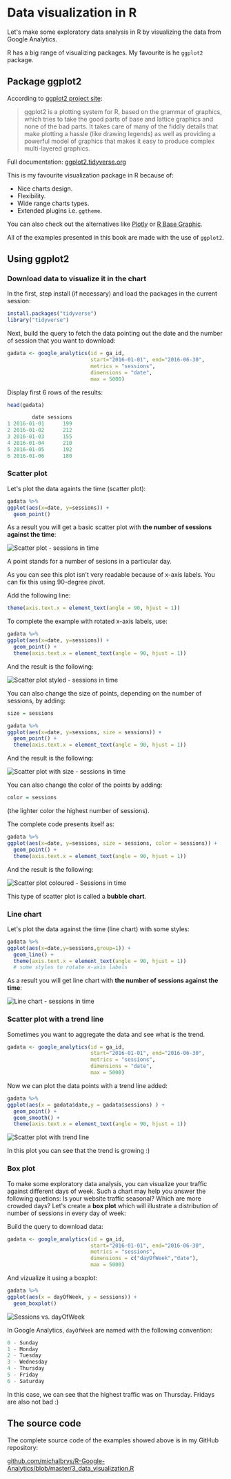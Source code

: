 # Data visualization in R

Let's make some exploratory data analysis in R by visualizing the data from Google Analytics.

R has a big range of visualizing packages. My favourite is he `ggplot2` package.

## Package ggplot2

According to [ggplot2 project site](http://ggplot2.tidyverse.org/):

> ggplot2 is a plotting system for R, based on the grammar of graphics, which tries to take the good parts of base and lattice graphics and none of the bad parts. It takes care of many of the fiddly details that make plotting a hassle \(like drawing legends\) as well as providing a powerful model of graphics that makes it easy to produce complex multi-layered graphics.

Full documentation: [ggplot2.tidyverse.org](http://ggplot2.tidyverse.org/reference/)

This is my favourite visualization package in R because of:

* Nice charts design.
* Flexibility.
* Wide range charts types.
* Extended plugins i.e. `ggtheme`.

You can also check out the alternatives like [Plotly](https://plot.ly/r/) or [R Base Graphic](https://flowingdata.com/2016/03/22/comparing-ggplot2-and-r-base-graphics/).

All of the examples presented in this book are made with the use of `ggplot2`.

## Using ggplot2

### Download data to visualize it in the chart

In the first, step install (if necessary) and load the packages in the current session:

```r
install.packages("tidyverse")
library("tidyverse")
```

Next, build the query to fetch the data pointing out the date and the number of session that you want to download:

```r
gadata <- google_analytics(id = ga_id, 
                           start="2016-01-01", end="2016-06-30",
                           metrics = "sessions", 
                           dimensions = "date",
                           max = 5000)
```

Display first 6 rows of the results:

```r
head(gadata)
```

```r
        date sessions
1 2016-01-01      199
2 2016-01-02      212
3 2016-01-03      155
4 2016-01-04      210
5 2016-01-05      192
6 2016-01-06      180
```

### Scatter plot

Let's plot the data againts the time \(scatter plot\):

```r
gadata %>%
ggplot(aes(x=date, y=sessions)) +
  geom_point()
```

As a result you will get a basic scatter plot with **the number of sessions against the time**:

![Scatter plot - sessions in time](ga_scatter_plot.png)

A point stands for a number of sesions in a particular day.

As you can see this plot isn't very readable because of x-axis labels. You can fix this using 90-degree pivot.

Add the following line:

```r
theme(axis.text.x = element_text(angle = 90, hjust = 1))
```

To complete the example with rotated x-axis labels, use:

```r
gadata %>%
ggplot(aes(x=date, y=sessions)) +
  geom_point() +
  theme(axis.text.x = element_text(angle = 90, hjust = 1))
```

And the result is the following:

![Scatter plot styled - sessions in time](ga_scatter_plot_styled.png)

You can also change the size of points, depending on the number of sessions, by adding:

```r
size = sessions
```

```r
gadata %>%
ggplot(aes(x=date, y=sessions, size = sessions)) +
  geom_point() +
  theme(axis.text.x = element_text(angle = 90, hjust = 1))
```

And the result is the following:

![Scatter plot with size - sessions in time](ga_scatter_plot_size.png)

You can also change the color of the points by adding:

```r
color = sessions
```

\(the lighter color the highest number of sessions\).

The complete code presents itself as:

```r
gadata %>%
ggplot(aes(x=date, y=sessions, size = sessions, color = sessions)) +
  geom_point() +
  theme(axis.text.x = element_text(angle = 90, hjust = 1))
```

And the result is the following:

![Scatter plot coloured - Sessions in time](ga_scatter_plot_colour.png)

This type of scatter plot is called a **bubble chart**.

### Line chart

Let's plot the data against the time \(line chart\) with some styles:

```r
gadata %>%
ggplot(aes(x=date,y=sessions,group=1)) + 
  geom_line() + 
  theme(axis.text.x = element_text(angle = 90, hjust = 1)) 
  # some styles to rotate x-axis labels
```

As a result you will get line chart with **the number of sessions against the time**:

![Line chart - sessions in time](ga_line_chart.png)

### Scatter plot with a trend line

Sometimes you want to aggregate the data and see what is the trend.

```r
gadata <- google_analytics(id = ga_id, 
                           start="2016-01-01", end="2016-06-30",
                           metrics = "sessions", 
                           dimensions = "date",
                           max = 5000)
```

Now we can plot the data points with a trend line added:

```r
gadata %>%
ggplot(aes(x = gadata$date,y = gadata$sessions) ) + 
  geom_point() + 
  geom_smooth() +
  theme(axis.text.x = element_text(angle = 90, hjust = 1))
```

![Scatter plot with trend line](Rplot05.png)

In this plot you can see that the trend is growing :\)

### Box plot

To make some exploratory data analysis, you can visualize your traffic against different days of week. Such a chart may help you answer the following quetions: Is your website traffic seasonal? Which are more crowded days? Let's create a **box plot** which will illustrate a distribution of number of sessions in every day of week:

Build the query to download data:

```r
gadata <- google_analytics(id = ga_id, 
                           start="2016-01-01", end="2016-06-30",
                           metrics = "sessions", 
                           dimensions = c("dayOfWeek","date"),
                           max = 5000)
```

And vizualize it using a boxplot:

```r
gadata %>%
ggplot(aes(x = dayOfWeek, y = sessions)) + 
  geom_boxplot()
```

![Sessions vs. dayOfWeek](Rplot03.png)

In Google Analytics, `dayOfWeek` are named with the following convention:

```r
0 - Sunday
1 - Monday
2 - Tuesday
3 - Wednesday
4 - Thursday
5 - Friday
6 - Saturday
```

In this case, we can see that the highest traffic was on Thursday. Fridays are also not bad :)

## The source code

The complete source code of the examples showed above is in my GitHub repository:

[github.com/michalbrys/R-Google-Analytics/blob/master/3_data_visualization.R](https://github.com/michalbrys/R-Google-Analytics/blob/master/3_data_visualization.R)

